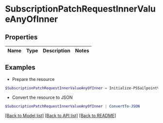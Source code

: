 # SubscriptionPatchRequestInnerValueAnyOfInner
## Properties

Name | Type | Description | Notes
------------ | ------------- | ------------- | -------------

## Examples

- Prepare the resource
```powershell
$SubscriptionPatchRequestInnerValueAnyOfInner = Initialize-PSSailpointV2024SubscriptionPatchRequestInnerValueAnyOfInner 
```

- Convert the resource to JSON
```powershell
$SubscriptionPatchRequestInnerValueAnyOfInner | ConvertTo-JSON
```

[[Back to Model list]](../README.md#documentation-for-models) [[Back to API list]](../README.md#documentation-for-api-endpoints) [[Back to README]](../README.md)

